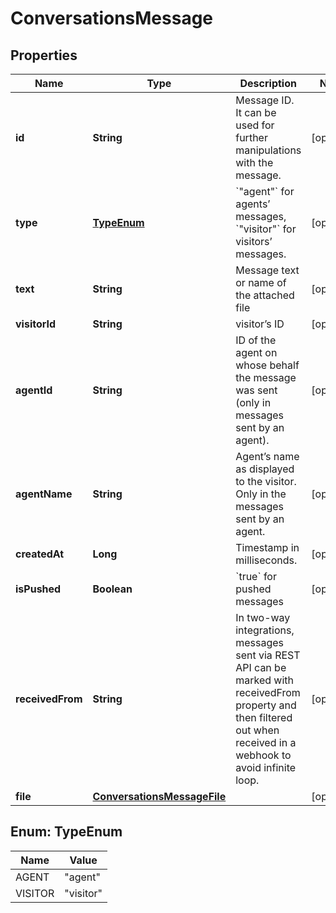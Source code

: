 
# ConversationsMessage

## Properties
Name | Type | Description | Notes
------------ | ------------- | ------------- | -------------
**id** | **String** | Message ID. It can be used for further manipulations with the message. |  [optional]
**type** | [**TypeEnum**](#TypeEnum) | &#x60;&quot;agent&quot;&#x60; for agents’ messages, &#x60;&quot;visitor&quot;&#x60; for visitors’ messages. |  [optional]
**text** | **String** | Message text or name of the attached file |  [optional]
**visitorId** | **String** | visitor’s ID |  [optional]
**agentId** | **String** | ID of the agent on whose behalf the message was sent (only in messages sent by an agent). |  [optional]
**agentName** | **String** | Agent’s name as displayed to the visitor. Only in the messages sent by an agent. |  [optional]
**createdAt** | **Long** | Timestamp in milliseconds. |  [optional]
**isPushed** | **Boolean** | &#x60;true&#x60; for pushed messages |  [optional]
**receivedFrom** | **String** | In two-way integrations, messages sent via REST API can be marked with receivedFrom property and then filtered out when received in a webhook to avoid infinite loop. |  [optional]
**file** | [**ConversationsMessageFile**](ConversationsMessageFile.md) |  |  [optional]


<a name="TypeEnum"></a>
## Enum: TypeEnum
Name | Value
---- | -----
AGENT | &quot;agent&quot;
VISITOR | &quot;visitor&quot;



